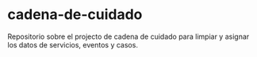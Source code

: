# cadena-de-cuidado
Repositorio sobre el projecto de cadena de cuidado para limpiar y asignar los datos de servicios, eventos y casos. 
